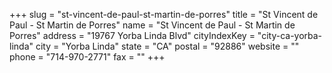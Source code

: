 +++
slug = "st-vincent-de-paul-st-martin-de-porres"
title = "St Vincent de Paul - St Martin de Porres"
name = "St Vincent de Paul - St Martin de Porres"
address = "19767 Yorba Linda Blvd"
cityIndexKey = "city-ca-yorba-linda"
city = "Yorba Linda"
state = "CA"
postal = "92886"
website = ""
phone = "714-970-2771"
fax = ""
+++
